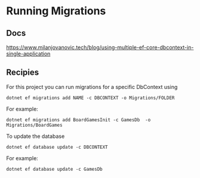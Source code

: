 # Running Migrations

## Docs

https://www.milanjovanovic.tech/blog/using-multiple-ef-core-dbcontext-in-single-application

## Recipies

For this project you can run migrations for a specific DbContext using

```
dotnet ef migrations add NAME -c DBCONTEXT -o Migrations/FOLDER
```

For example:

```
dotnet ef migrations add BoardGamesInit -c GamesDb  -o Migrations/BoardGames
```

To update the database

```
dotnet ef database update -c DBCONTEXT
```

For example:

```
dotnet ef database update -c GamesDb
```

